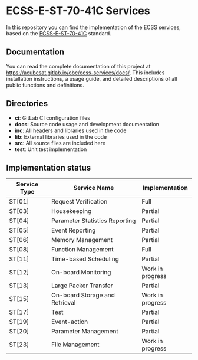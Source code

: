 # ECSS-E-ST-70-41C Services

In this repository you can find the implementation of the ECSS services, based
on the [ECSS-E-ST-70-41C](https://ecss.nl/standard/ecss-e-st-70-41c-space-engineering-telemetry-and-telecommand-packet-utilization-15-april-2016/)
standard.

## Documentation
You can read the complete documentation of this project at https://acubesat.gitlab.io/obc/ecss-services/docs/.
This includes installation instructions, a usage guide, and detailed descriptions of all public functions and definitions.

## Directories
- **ci**: GitLab CI configuration files
- **docs**: Source code usage and development documentation
- **inc**: All headers and libraries used in the code
- **lib**: External libraries used in the code
- **src**: All source files are included here
- **test**: Unit test implementation

## Implementation status

| Service Type | Service Name                   | Implementation   |
|--------------|--------------------------------|------------------|
| ST[01]       | Request Verification           | Full             |
| ST[03]       | Housekeeping                   | Partial          |
| ST[04]       | Parameter Statistics Reporting | Partial          |
| ST[05]       | Event Reporting                | Partial          |
| ST[06]       | Memory Management              | Partial          |
| ST[08]       | Function Management            | Full             |
| ST[11]       | Time-based Scheduling          | Partial          |
| ST[12]       | On-board Monitoring            | Work in progress |
| ST[13]       | Large Packer Transfer          | Partial          |
| ST[15]       | On-board Storage and Retrieval | Work in progress |
| ST[17]       | Test                           | Partial          |
| ST[19]       | Event-action                   | Partial          |
| ST[20]       | Parameter Management           | Partial          |
| ST[23]       | File Management                | Work in progress |
